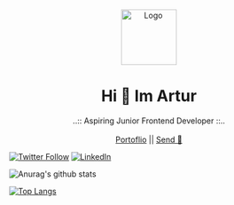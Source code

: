 <br />
<p align="center">
  <a href="https://github.com/Elldrigar">
    <img src="https://gawron.me/gawronLogo.png" alt="Logo" width="100">
  </a>

  <h1 align="center">Hi 👋 Im Artur</h1>

  <p align="center">
    ..:: Aspiring Junior Frontend Developer ::..
    <br />
    <br />
    <a href="https://gawron.me">Portoflio</a>
    ||
    <a href="mailto:artur@gawron.me">Send 📧</a>
  </p>
 
[![Twitter Follow][twitterbadge-url]][twitter-url]
[![LinkedIn][linkedin-shield]][linkedin-url]

![Anurag's github stats](https://github-readme-stats.vercel.app/api?username=Elldrigar&count_private=true&show_icons=true&theme=radical)

[![Top Langs](https://github-readme-stats.vercel.app/api/top-langs/?username=anuraghazra)](https://github.com/anuraghazra/github-readme-stats)

<!-- LINKS -->

[twitterbadge-url]: https://badgen.net/twitter/follow/Elldrigar?icon=twitter
[twitter-url]: https://twitter.com/Elldrigar
[linkedin-shield]: https://img.shields.io/badge/-LinkedIn-black.svg?style=flat-square&logo=linkedin&colorB=555
[linkedin-url]: https://www.linkedin.com/in/artur-gawron-41bb40138/
